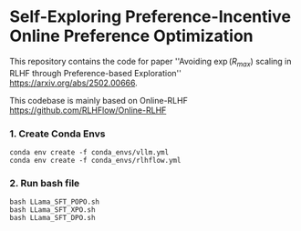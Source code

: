 
# Self-Exploring Preference-Incentive Online Preference Optimization

This repository contains the code for paper ''Avoiding $\exp(R_{max})$ scaling in RLHF through Preference-based Exploration'' https://arxiv.org/abs/2502.00666. 

This codebase is mainly based on Online-RLHF https://github.com/RLHFlow/Online-RLHF

### 1. Create Conda Envs

```
conda env create -f conda_envs/vllm.yml
conda env create -f conda_envs/rlhflow.yml
```

### 2. Run bash file

```
bash LLama_SFT_POPO.sh
bash LLama_SFT_XPO.sh
bash LLama_SFT_DPO.sh
```

